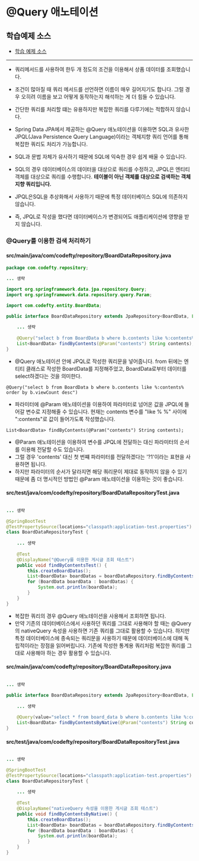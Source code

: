 # @Query 애노테이션

## 학습예제 소스
- [학습 예제 소스](https://github.com/yonggyo1125/board_springboot/tree/ch5)
* * * 

- 쿼리메서드를 사용하여 한두 개 정도의 조건을 이용해서 상품 데이터를 조회했습니다. 
- 조건이 많아질 때 쿼리 메서드를 선언하면 이름이 매우 길어지기도 합니다. 그럴 경우 오히려 이름을 보고 어떻게 동작하는지 해석하는 게 더 힘들 수 있습니다. 
- 간단한 쿼리를 처리할 떄는 유용하지만 복잡한 쿼리를 다루기에는 적합하지 않습니다. 

- Spring Data JPA에서 제공하는 @Query 애노테이션을 이용하면 SQL과 유사한 JPQL(Java Persistence Query Language)이라는 객체지향 쿼리 언어를 통해 복잡한 쿼리도 처리가 가능합니다.
- SQL과 문법 자체가 유사하기 때문에 SQL에 익숙한 경우 쉽게 배울 수 있습니다.
- SQL의 경우 데이터베이스의 데이터을 대상으로 쿼리를 수정하고, JPQL은 엔티티 객체를 대상으로 쿼리를 수행합니다. <b>테이블이 아닌 객체를 대상으로 검색하는 객체지향 쿼리입니다.</b>
- JPQL은SQL을 추상화해서 사용하기 때문에 특정 데이터베이스 SQL에 의존하지 않습니다. 
- 즉, JPQL로 작성을 했다면 데이터베이스가 변경되어도 애플리케이션에 영향을 받지 않습니다.

### @Query를 이용한 검색 처리하기

#### src/main/java/com/codefty/repository/BoardDataRepository.java

```java
package com.codefty.repository;

... 생략 

import org.springframework.data.jpa.repository.Query;
import org.springframework.data.repository.query.Param;

import com.codefty.entity.BoardData;

public interface BoardDataRepository extends JpaRepository<BoardData, Long> {
	
	... 생략
	
	@Query("select b from BoardData b where b.contents like %:contents% order by b.viewCount desc")
	List<BoardData> findByContents(@Param("contents") String contents);
}
```

- @Query 애노테이션 안에 JPQL로 작성한 쿼리문을 넣어줍니다. from 뒤에는 엔티티 클래스로 작성한 BoardData를 지정해주었고, BoardData로부터 데이터를 select하겠다는 것을 의미한다.

```
@Query("select b from BoardData b where b.contents like %:contents% order by b.viewCount desc")
```

- 파라미터에 @Param 애노테이션을 이용하여 파라미터로 넘어온 값을 JPQL에 들어갈 변수로 지정해줄 수 있습니다. 현재는 contents 변수를 "like % %" 사이에 ":contents"로 값이 들어가도록 작성했습니다.

```
List<BoardData> findByContents(@Param("contents") String contents);
```

- @Param 애노테이션을 이용하여 변수를 JPQL에 전달하는 대신 파라미터의 순서를 이용해 전달할 수도 있습니다. 
- 그럴 경우 'contents' 대신 첫 번쨰 파라미터를 전달하겠다는 '?1'이라는 표현을 사용하면 됩니다. 
- 하지만 파라미터의 순서가 달라지면 해당 쿼리문이 제대로 동작하지 않을 수 있기 때문에 좀 더 명시적인 방법인 @Param 애노테이션을 이용하는 것이 좋습니다.

#### src/test/java/com/codefty/repository/BoardDataRepositoryTest.java

```java

... 생략

@SpringBootTest
@TestPropertySource(locations="classpath:application-test.properties")
class BoardDataRepositoryTest {
	
	... 생략
	
	@Test
	@DisplayName("@Query를 이용한 게시글 조회 테스트")
	public void findByContentsTest() {
		this.createBoardDatas();
		List<BoardData> boardDatas = boardDataRepository.findByContents("게시글 본문");
		for (BoardData boardData : boardDatas) {
			System.out.println(boardData);
		}
	}
}
```

- 복잡한 쿼리의 경우 @Query 애노테이션을 사용해서 조회하면 됩니다.
- 만약 기존의 데이터베이스에서 사용하던 쿼리를 그대로 사용해야 할 때는 @Query의 nativeQuery 속성을 사용하면 기존 쿼리를 그대로 활용할 수 있습니다. 하지만 특정 데이터베이스에 종속되는 쿼리문을 사용하기 때문에 데이터베이스에 대해 독립적이라는 장점을 읽어버립니다. 기존에 작성한 통계용 쿼리처럼 복잡한 쿼리를 그대로 사용해야 하는 경우 활용할 수 있습니다.

#### src/main/java/com/codefty/repository/BoardDataRepository.java

```java

... 생략

public interface BoardDataRepository extends JpaRepository<BoardData, Long> {
	
	... 생략 
	
	@Query(value="select * from board_data b where b.contents like %:contents% order by b.view_count desc", nativeQuery=true)
	List<BoardData> findByContentsByNative(@Param("contents") String contents);
}
```

#### src/test/java/com/codefty/repository/BoardDataRepositoryTest.java

```java

... 생략

@SpringBootTest
@TestPropertySource(locations="classpath:application-test.properties")
class BoardDataRepositoryTest {
	
	... 생략 
	
	@Test
	@DisplayName("nativeQuery 속성을 이용한 게시글 조회 테스트")
	public void findByContentsByNative() {
		this.createBoardDatas();
		List<BoardData> boardDatas = boardDataRepository.findByContentsByNative("게시글 본문");
		for (BoardData boardData : boardDatas) {
			System.out.println(boardData);
		}
	}
}
```